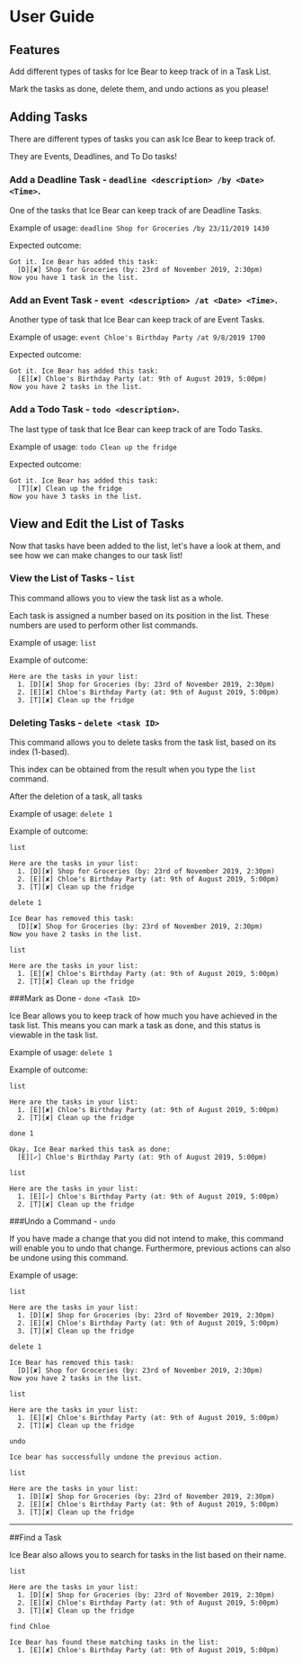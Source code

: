 # User Guide

## Features

Add different types of tasks for Ice Bear to keep track of in a Task List.

Mark the tasks as done, delete them, and undo actions as you please!


## Adding Tasks
There are different types of tasks you can ask Ice Bear to keep track of.
   
They are Events, Deadlines, and To Do tasks!

### Add a Deadline Task - `deadline <description> /by <Date> <Time>`.

One of the tasks that Ice Bear can keep track of are Deadline Tasks.

Example of usage: 
`deadline Shop for Groceries /by 23/11/2019 1430`

Expected outcome:

```
Got it. Ice Bear has added this task:
  [D][✘] Shop for Groceries (by: 23rd of November 2019, 2:30pm)
Now you have 1 task in the list.
```
### Add an Event Task - `event <description> /at <Date> <Time>`.

Another type of task that Ice Bear can keep track of are Event Tasks.

Example of usage: 
`event Chloe's Birthday Party /at 9/8/2019 1700`

Expected outcome:

```
Got it. Ice Bear has added this task:
  [E][✘] Chloe's Birthday Party (at: 9th of August 2019, 5:00pm)
Now you have 2 tasks in the list.
```

### Add a Todo Task - `todo <description>`.

The last type of task that Ice Bear can keep track of are Todo Tasks.

Example of usage: 
`todo Clean up the fridge`

Expected outcome:

```
Got it. Ice Bear has added this task:
  [T][✘] Clean up the fridge
Now you have 3 tasks in the list.
```
## View and Edit the List of Tasks

Now that tasks have been added to the list, 
let's have a look at them, and see how we can make changes to our task list!

### View the List of Tasks - `list`

This command allows you to view the task list as a whole.

Each task is assigned a number based on its position in the list. 
These numbers are used to perform other list commands.

Example of usage:
`list`

Example of outcome: 
```
Here are the tasks in your list:
  1. [D][✘] Shop for Groceries (by: 23rd of November 2019, 2:30pm)
  2. [E][✘] Chloe's Birthday Party (at: 9th of August 2019, 5:00pm)
  3. [T][✘] Clean up the fridge
```

### Deleting Tasks - `delete <task ID>`

This command allows you to delete tasks from the task list, based on its index (1-based).

This index can be obtained from the result when you type the `list` command.

After the deletion of a task, all tasks

Example of usage: `delete 1`

Example of outcome:

`list`
```
Here are the tasks in your list:
  1. [D][✘] Shop for Groceries (by: 23rd of November 2019, 2:30pm)
  2. [E][✘] Chloe's Birthday Party (at: 9th of August 2019, 5:00pm)
  3. [T][✘] Clean up the fridge
```
`delete 1`
```
Ice Bear has removed this task:
  [D][✘] Shop for Groceries (by: 23rd of November 2019, 2:30pm)
Now you have 2 tasks in the list.
```
`list`
```
Here are the tasks in your list:
  1. [E][✘] Chloe's Birthday Party (at: 9th of August 2019, 5:00pm)
  2. [T][✘] Clean up the fridge
```

###Mark as Done - `done <Task ID>`

Ice Bear allows you to keep track of how much you have achieved in the task list.
This means you can mark a task as done, and this status is viewable in the task list.

Example of usage: `delete 1`

Example of outcome:

`list`
```
Here are the tasks in your list:
  1. [E][✘] Chloe's Birthday Party (at: 9th of August 2019, 5:00pm)
  2. [T][✘] Clean up the fridge
```
`done 1`
```
Okay. Ice Bear marked this task as done:
  [E][✓] Chloe's Birthday Party (at: 9th of August 2019, 5:00pm)
```
`list`
```
Here are the tasks in your list:
  1. [E][✓] Chloe's Birthday Party (at: 9th of August 2019, 5:00pm)
  2. [T][✘] Clean up the fridge
```
###Undo a Command - `undo`

If you have made a change that you did not intend to make, 
this command will enable you to undo that change. Furthermore, previous actions
can also be undone using this command.

Example of usage:

`list`
```
Here are the tasks in your list:
  1. [D][✘] Shop for Groceries (by: 23rd of November 2019, 2:30pm)
  2. [E][✘] Chloe's Birthday Party (at: 9th of August 2019, 5:00pm)
  3. [T][✘] Clean up the fridge
```
`delete 1`
```
Ice Bear has removed this task:
  [D][✘] Shop for Groceries (by: 23rd of November 2019, 2:30pm)
Now you have 2 tasks in the list.
```
`list`
```
Here are the tasks in your list:
  1. [E][✘] Chloe's Birthday Party (at: 9th of August 2019, 5:00pm)
  2. [T][✘] Clean up the fridge
```
`undo`
```
Ice bear has successfully undone the previous action.
```
`list`
```
Here are the tasks in your list:
  1. [D][✘] Shop for Groceries (by: 23rd of November 2019, 2:30pm)
  2. [E][✘] Chloe's Birthday Party (at: 9th of August 2019, 5:00pm)
  3. [T][✘] Clean up the fridge
```
___
##Find a Task

Ice Bear also allows you to search for tasks in the list based on their name.

`list`
```
Here are the tasks in your list:
  1. [D][✘] Shop for Groceries (by: 23rd of November 2019, 2:30pm)
  2. [E][✘] Chloe's Birthday Party (at: 9th of August 2019, 5:00pm)
  3. [T][✘] Clean up the fridge
```
`find Chloe`
```
Ice Bear has found these matching tasks in the list:
  1. [E][✘] Chloe's Birthday Party (at: 9th of August 2019, 5:00pm)
```